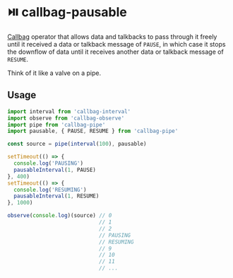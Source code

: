 # ⏯️ callbag-pausable

[Callbag](https://github.com/callbag/callbag) operator that allows data and talkbacks to pass through it freely until it received a data or talkback message of `PAUSE`, in which case it stops the downflow of data until it receives another data or talkback message of `RESUME`.

Think of it like a valve on a pipe.

## Usage

<!-- prettier-ignore -->
```js
import interval from 'callbag-interval'
import observe from 'callbag-observe'
import pipe from 'callbag-pipe'
import pausable, { PAUSE, RESUME } from 'callbag-pipe'

const source = pipe(interval(100), pausable)

setTimeout(() => {
  console.log('PAUSING')
  pausableInterval(1, PAUSE)
}, 400)
setTimeout(() => {
  console.log('RESUMING')
  pausableInterval(1, RESUME)
}, 1000)

observe(console.log)(source) // 0
                             // 1
                             // 2
                             // PAUSING
                             // RESUMING
                             // 9
                             // 10
                             // 11
                             // ...
```

<!-- prettier-ignore-end -->
